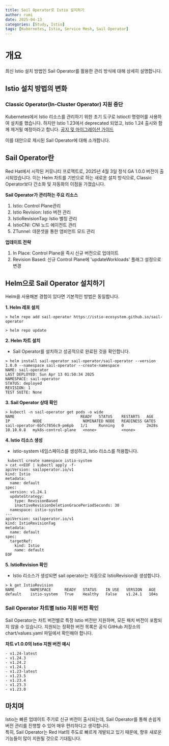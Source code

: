 ```yaml
---
title: Sail Operator로 Istio 설치하기
author: rumi
date: 2025-04-13
categories: [Study, Istio]
tags: [Kubernetes, Istio, Service Mesh, Sail Operator]
---
```


# 개요
최신 Istio 설치 방법인 Sail Operator를 활용한 관리 방식에 대해 상세히 설명합니다.

## Istio 설치 방법의 변화
### Classic Operator(In-Cluster Operator) 지원 중단
Kubernetes에서 Istio 리소스를 관리하기 위한 초기 도구로 Istioctl 명령어를 사용하여 설치를 했습니다.
하지만 Istio 1.23에서 deprecated 되었고, Istio 1.24 출시와 함께 제거될 예정이라고 합니다. [공지 및 마이그레이션 가이드](https://istio.io/latest/blog/2024/in-cluster-operator-deprecation-announcement/)

이를 대안으로 제시된 Sail Operator에 대해 소개합니다.

## Sail Operator란
Red Hat에서 시작된 커뮤니티 프로젝트로, 2025년 4월 3일 정식 GA 1.0.0 버전이 출시되었습니다.
이는 Helm 차트를 기반으로 하는 새로운 설치 방식으로, Classic Operator보다 간소화 및 자동화의 이점을 가졌습니다.

**Sail Operator가 관리하는 주요 리소스**
1. Istio: Control Plane관리
2. Istio Revision: Istio 버전 관리
3. IstioRevisionTag: Istio 별칭 관리
4. IstioCNI: CNI 노드 에이전트 관리
5. ZTunnel: 데몬셋을 통한 앰비언트 모드 관리

**업데이트 전략**
1. In Place: Control Plane을 즉시 신규 버전으로 업데이트
2. Revision Based: 신규 Control Plane에 'updateWorkloads' 플래그 설정으로 변경

## Helm으로 Sail Operator 설치하기
Helm을 사용해본 경험이 있다면 기본적인 방법은 동일합니다.

**1. Helm 레포 설치**
```
> helm repo add sail-operator https://istio-ecosystem.github.io/sail-operator

> helm repo update
```

**2. Helm 차트 설치**
- Sail Operator를 설치하고 성공적으로 완료된 것을 확인합니다.
```
> helm install sail-operator sail-operator/sail-operator --version 1.0.0 --namespace sail-operator --create-namespace
NAME: sail-operator
LAST DEPLOYED: Sun Apr 13 01:50:34 2025
NAMESPACE: sail-operator
STATUS: deployed
REVISION: 1
TEST SUITE: None
```
**3. Sail Operator 상태 확인**
```
> kubectl -n sail-operator get pods -o wide
NAME                             READY   STATUS    RESTARTS   AGE     IP          NODE                  NOMINATED NODE   READINESS GATES
sail-operator-6bfc7856c9-pm6pb   1/1     Running   0          2m28s   10.10.0.8   myk8s-control-plane   <none>           <none>
```

**4. Istio 리소스 생성**
- istio-system 네임스페이스를 생성하고, Istio 리소스를 적용합니다.

```
 kubectl create namespace istio-system
> cat <<EOF | kubectl apply -f-
apiVersion: sailoperator.io/v1
kind: Istio
metadata:
  name: default
spec:
  version: v1.24.1
  updateStrategy:
    type: RevisionBased
    inactiveRevisionDeletionGracePeriodSeconds: 30
  namespace: istio-system
---
apiVersion: sailoperator.io/v1
kind: IstioRevisionTag
metadata:
  name: default
spec:
  targetRef:
    kind: Istio
    name: default
EOF
```

**5. IstioRevision 확인**
- Istio 리소스가 생성되면 sail operator는 자동으로 IstioRevision을 생성합니다.
```
> k get IstioRevision
NAME       NAMESPACE      READY   STATUS    IN USE   VERSION   AGE
default    istio-system   True    Healthy   False    v1.24.1   104s
```

### Sail Operator 차트별 Istio 지원 버전 확인
Sail Operator는 차트 버전별로 특정 Istio 버전만 지원하며, 모든 패치 버전이 포함되지 않을 수 있습니다. 지원되는 정확한 버전 목록은 공식 GitHub 저장소의 chart/values.yaml 파일에서 확인해야 합니다.

**차트 v1.0.0의 Istio 지원 버전 예시**
```
- v1.24-latest
- v1.24.3
- v1.24.2
- v1.24.1
- v1.23-latest
- v1.23.5
- v1.23.4
- v1.23.3
- v1.23.0
```

## 마치며
Istio는 빠른 업데이트 주기로 신규 버전이 출시되는데, Sail Operator를 통해 손쉽게 버전 관리를 진행할 수 있어 매우 편리하다고 생각합니다.  
특히, Sail Operator는 Red Hat의 주도로 빠르게 개발되고 있기 때문에, 향후 새로운 기능들이 많이 지원될 것으로 기대됩니다. 
